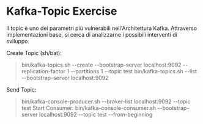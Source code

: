 # Kafka-Topic Exercise

Il topic è uno dei parametri più vulnerabili nell'Architettura Kafka.
Attraverso implementazioni base, si cerca di analizzarne i possibili interventi di sviluppo.


Create Topic (sh/bat):

> bin/kafka-topics.sh --create --bootstrap-server localhost:9092 --replication-factor 1 --partitions 1 --topic test
> bin/kafka-topics.sh --list --bootstrap-server localhost:9092

Send Topic: 
> bin/kafka-console-producer.sh --broker-list localhost:9092 --topic test
Start Consumer: 
> bin/kafka-console-consumer.sh --bootstrap-server localhost:9092 --topic test --from-beginning
